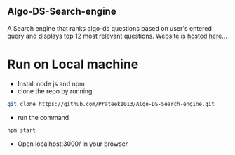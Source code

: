 ## Algo-DS-Search-engine
A Search engine that ranks algo-ds questions based on user's entered query and displays top 12 most relevant questions.
[Website is hosted here...](https://desolate-meadow-53585.herokuapp.com/)
# Run on Local machine
* Install node js and npm
* clone the repo by running 
 ``` bash 
 git clone https://github.com/Prateek1013/Algo-DS-Search-engine.git 
 ```
* run the command 
 ``` bash 
 npm start 
 ``` 
* Open localhost:3000/ in your browser
